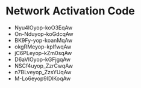 # Network Activation Code
* Nyu4lOyop-koO3EqAw
* On-Nduyop-koGdcqAw
* BK9Fy-yop-koanMqAw
* okgRMeyop-kpIfwqAw
* jC6PLeyop-kZm0sqAw
* D6aVIOyop-kGFjgqAw
* NSCf4uyop_ZzrCwqAw
* n7BLveyop_ZzsYUqAw
* M-Lo6eyop9IDlKoqAw